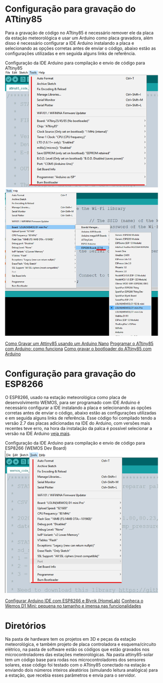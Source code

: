 # Configuração para gravação do ATtiny85

Para a gravação de código no ATtiny85 é necessário remover ele da placa da estação meteorológica e usar um Arduino como placa gravadora, além disso é necessário configurar a IDE Arduino instalando a placa e selecionando as opções corretas antes de enviar o código, abaixo estão as configurações utilizadas e em seguida alguns links de referência.

Configuração da IDE Arduino para compilação e envio de código para ATtiny85
![Configuração da IDE para gravação do microcontrolador ATtiny85](/img/attiny85-ide-config.png)
![2.7](/img/esp8266-ide-config-2.png)

[Como Gravar um Attiny85 usando um Arduino Nano](https://youtu.be/0S3D9iLHu5w)
[Programar o ATtiny85 com Arduino: como funciona](https://br-arduino.org/2015/01/programar-o-attiny85-com-arduino-como-funciona.html)
[Como gravar o bootloader do ATtiny85 com Arduino](https://www.arduinoecia.com.br/gravar-bootloader-attiny85-arduino-uno/)


# Configuração para gravação do ESP8266

O ESP8266, usado na estação meteorológica como placa de desenvolvimento WEMOS, para ser programado com IDE Arduino é necessário configurar a IDE instalando a placa e selecionando as opções corretas antes de enviar o código, abaixo estão as configurações utilizadas e em seguida alguns links de referência. Esse código foi compilado tendo a versão 2.7 das placas adicionadas na IDE do Arduino, com versões mais recentes teve erro, na hora da instalação da palca é possível selecionar a versão na IDE Arduino [veja mais](https://www.filipeflop.com/blog/programar-nodemcu-com-ide-arduino/).

Configuração da IDE Arduino para compilação e envio de código para ESP8266 (WEMOS Dev Board)
![Configuração da IDE para gravação do microcontrolador ESP8266](/img/esp8266-ide-config.png)

[Configurar Arduino IDE com ESP8266 e Blynk (HomeLab)](https://edisciplinas.usp.br/pluginfile.php/6231574/mod_resource/content/3/Configurar%20Arduino%20IDE%20com%20ESP8266%20e%20Blynk%20%28HomeLab%29.pdf)
[Conheça o Wemos D1 Mini: pequena no tamanho e imensa nas funcionalidades](https://blogmasterwalkershop.com.br/embarcados/wemos/conheca-wemos-d1-mini)


# Diretórios

Na pasta de hardware tem os projetos em 3D e peças da estação meteorológica, e também projeto de placa controladora e esquema/circuito elétrico, na pasta de software estão os códigos que estão gravados nos microcontroladores das estações meteorológicas. Na pasta attiny85-solar tem um código base para rodas nos microcontroladores dos sensores solares, esse código foi testado com o ATtiny85 conectado na estação e enviando dois números inteiros aleatórios (simulando leitura analógica) para a estação, que recebia esses parâmetros e envia para o servidor.

